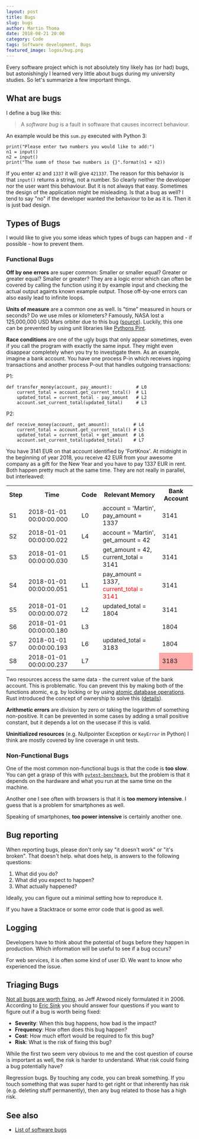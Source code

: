```yaml
---
layout: post
title: Bugs
slug: bugs
author: Martin Thoma
date: 2018-08-21 20:00
category: Code
tags: Software development, Bugs
featured_image: logos/bug.png
---
```

Every software project which is not absolutely tiny likely has (or had) bugs,
but astonishingly I learned very little about bugs during my university
studies. So let's summarize a few important things.


## What are bugs

I define a bug like this:

> A *software bug* is a fault in software that causes incorrect behaviour.

An example would be this `sum.py` executed with Python 3:

    print("Please enter two numbers you would like to add:")
    n1 = input()
    n2 = input()
    print("The summ of those two numbers is {}".format(n1 + n2))

If you enter `42` and `1337` it will give `421337`. The reason for this
behavior is that `input()` returns a string, not a number. So clearly neither
the developer nor the user want this behaviour. But it is not always that easy.
Sometimes the design of the application might be misleading. Is that a bug as
well? I tend to say "no" if the developer wanted the behaviour to be as it is.
Then it is just bad design.


## Types of Bugs

I would like to give you some ideas which types of bugs can happen and - if
possible - how to prevent them.

### Functional Bugs

**Off by one errors** are super common: Smaller or smaller equal? Greater or
greater equal? Smaller or greater? They are a logic error which can often be
covered by calling the function using it by example input and checking the
actual output againts known example output. Those off-by-one errors can also
easily lead to infinite loops.

**Units of measure** are a common one as well. Is "time" measured in hours or
seconds? Do we use miles or kilometers? Famously, NASA lost a 125,000,000 USD Mars orbiter due to this bug ([source](https://en.wikipedia.org/wiki/Mars_Climate_Orbiter#Cause_of_failure)).
Luckily, this one can be prevented
by using unit libraries like [Pythons Pint](https://pint.readthedocs.io/en/latest/).

**Race conditions** are one of the ugly bugs that only appear sometimes, even
if you call the program with exactly the same input. They might even disappear
completely when you try to investigate them. As an example, imagine a bank
account. You have one process P-in which receives ingoing transactions and
another process P-out that handles outgoing transactions:

P1:

```
def transfer_money(account, pay_amount):         # L0
    current_total = account.get_current_total()  # L1
    updated_total = current_total - pay_amount   # L2
    account.set_current_total(updated_total)     # L3
```

P2:

```
def receive_money(account, get_amount):         # L4
    current_total = account.get_current_total() # L5
    updated_total = current_total + get_amount  # L6
    account.set_current_total(updated_total)    # L7
```

You have 3141 EUR on that account identified by 'FortKnox'. At midnight in the
beginning of year 2018, you receive 42 EUR from your awesome company as a gift
for the New Year and you have to pay 1337 EUR in rent. Both happen pretty much
at the same time. They are not really in parallel, but interleaved:

<table class="table">
    <tr>
        <th>Step</th>
        <th>Time</th>
        <th>Code</th>
        <th>Relevant Memory</th>
        <th>Bank Account</th>
    </tr>
    <tr>
        <td>S1</td>
        <td>2018-01-01 00:00:00.000</td>
        <td>L0</td>
        <td>account = 'Martin', pay_amount = 1337</td>
        <td>3141</td>
    </tr>
    <tr>
        <td>S2</td>
        <td>2018-01-01 00:00:00.022</td>
        <td>L4</td>
        <td>account = 'Martin', get_amount = 42</td>
        <td>3141</td>
    </tr>
    <tr>
        <td>S3</td>
        <td>2018-01-01 00:00:00.030</td>
        <td>L5</td>
        <td>get_amount = 42, current_total = 3141</td>
        <td>3141</td>
    </tr>
    <tr>
        <td>S4</td>
        <td>2018-01-01 00:00:00.051</td>
        <td>L1</td>
        <td>pay_amount = 1337, <span style="color: red">current_total = 3141</span></td>
        <td>3141</td>
    </tr>
    <tr>
        <td>S5</td>
        <td>2018-01-01 00:00:00.072</td>
        <td>L2</td>
        <td>updated_total = 1804</td>
        <td>3141</td>
    </tr>
    <tr>
        <td>S6</td>
        <td>2018-01-01 00:00:00.180</td>
        <td>L3</td>
        <td></td>
        <td>1804</td>
    </tr>
    <tr>
        <td>S7</td>
        <td>2018-01-01 00:00:00.193</td>
        <td>L6</td>
        <td>updated_total = 3183</td>
        <td>1804</td>
    </tr>
    <tr>
        <td>S8</td>
        <td>2018-01-01 00:00:00.237</td>
        <td>L7</td>
        <td></td>
        <td style="background-color: #ffa9a9;">3183</td>
    </tr>
</table>

Two resources access the same data - the current value of the bank account.
This is problematic. You can prevent this by making both of the functions atomic, e.g. by locking
or by using [atomic database operations](https://en.wikipedia.org/wiki/Atomicity_(database_systems)).
Rust introduced the concept of ownership to solve this ([details](https://doc.rust-lang.org/nomicon/races.html)).

**Arithmetic errors** are division by zero or taking the logarithm of something
non-positive. It can be prevented in some cases by adding a small positive
constant, but it depends a lot on the usecase if this is valid.

**Uninitialized resources** (e.g. Nullpointer Exception or `KeyError` in Python)
I think are mostly covered by line coverage in unit tests.


### Non-Functional Bugs

One of the most common non-functional bugs is that the code is **too slow**.
You can get a grasp of this with [`pytest-benchmark`](https://pypi.org/project/pytest-benchmark/),
but the problem is that it depends on the hardware and what you run at the same
time on the machine.

Another one I see often with browsers is that it is **too memory intensive**.
I guess that is a problem for smartphones as well.

Speaking of smartphones, **too power intensive** is certainly another one.


## Bug reporting

When reporting bugs, please don't only say "it doesn't work" or "it's broken".
That doesn't help. what does help, is answers to the following questions:

1. What did you do?
2. What did you expect to happen?
3. What actually happened?

Ideally, you can figure out a minimal setting how to reproduce it.

If you have a Stacktrace or some error code that is good as well.


## Logging

Developers have to think about the potential of bugs before they happen in
production. Which information will be useful to see if a bug occurs?

For web services, it is often some kind of user ID. We want to know who
experienced the issue.


## Triaging Bugs

[Not all bugs are worth fixing](https://blog.codinghorror.com/not-all-bugs-are-worth-fixing/),
as Jeff Atwood nicely formulated it in 2006. According to [Eric Sink](https://ericsink.com/articles/Four_Questions.html)
you should answer four questions if you want to figure out if a bug is worth
being fixed:

* **Severity**: When this bug happens, how bad is the impact?
* **Frequency**: How often does this bug happen?
* **Cost**: How much effort would be required to fix this bug?
* **Risk**: What is the risk of fixing this bug?

While the first two seem very obvious to me and the cost question of course
is important as well, the risk is harder to understand. What risk could fixing
a bug potentially have?

Regression bugs. By touching any code, you can break something. If you touch
something that was super hard to get right or that inherently has risk (e.g.
deleting stuff permanently), then any bug related to those has a high risk.


## See also

* [List of software bugs](https://en.wikipedia.org/wiki/List_of_software_bugs)

